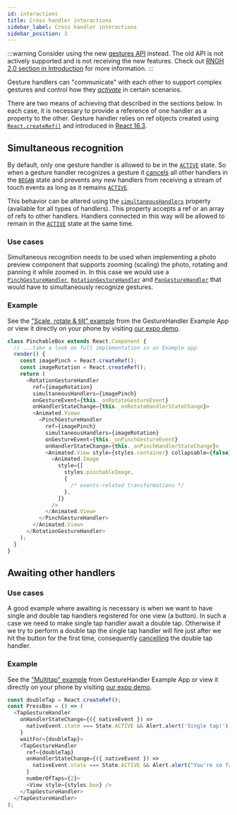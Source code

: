 ```yaml
---
id: interactions
title: Cross handler interactions
sidebar_label: Cross handler interactions
sidebar_position: 3
---
```


:::warning
Consider using the new [gestures API](/docs/gestures/gesture) instead. The old API is not actively supported and is not receiving the new features. Check out [RNGH 2.0 section in Introduction](/docs/#rngh-20) for more information.
:::

Gesture handlers can "communicate" with each other to support complex gestures and control how they _[activate](/docs/under-the-hood/state#active)_ in certain scenarios.

There are two means of achieving that described in the sections below.
In each case, it is necessary to provide a reference of one handler as a property to the other.
Gesture handler relies on ref objects created using [`React.createRef()`](https://reactjs.org/docs/refs-and-the-dom.html) and introduced in [React 16.3](https://reactjs.org/blog/2018/03/29/react-v-16-3.html#createref-api).

## Simultaneous recognition

By default, only one gesture handler is allowed to be in the [`ACTIVE`](/docs/under-the-hood/state#active) state.
So when a gesture handler recognizes a gesture it [cancels](/docs/under-the-hood/state#cancelled) all other handlers in the [`BEGAN`](/docs/under-the-hood/state#began) state and prevents any new handlers from receiving a stream of touch events as long as it remains [`ACTIVE`](/docs/under-the-hood/state#active).

This behavior can be altered using the [`simultaneousHandlers`](/docs/gesture-handlers/common-gh#simultaneoushandlers) property (available for all types of handlers).
This property accepts a ref or an array of refs to other handlers.
Handlers connected in this way will be allowed to remain in the [`ACTIVE`](/docs/under-the-hood/state#active) state at the same time.

### Use cases

Simultaneous recognition needs to be used when implementing a photo preview component that supports zooming (scaling) the photo, rotating and panning it while zoomed in.
In this case we would use a [`PinchGestureHandler`](/docs/gesture-handlers/pinch-gh), [`RotationGestureHandler`](/docs/gesture-handlers/rotation-gh) and [`PanGestureHandler`](/docs/gesture-handlers/pan-gh) that would have to simultaneously recognize gestures.

### Example

See the ["Scale, rotate & tilt" example](https://github.com/software-mansion/react-native-gesture-handler/blob/main/example/src/recipes/scaleAndRotate/index.tsx) from the GestureHandler Example App or view it directly on your phone by visiting [our expo demo](https://snack.expo.io/@adamgrzybowski/react-native-gesture-handler-demo).

```js
class PinchableBox extends React.Component {
  // ...take a look on full implementation in an Example app
  render() {
    const imagePinch = React.createRef();
    const imageRotation = React.createRef();
    return (
      <RotationGestureHandler
        ref={imageRotation}
        simultaneousHandlers={imagePinch}
        onGestureEvent={this._onRotateGestureEvent}
        onHandlerStateChange={this._onRotateHandlerStateChange}>
        <Animated.View>
          <PinchGestureHandler
            ref={imagePinch}
            simultaneousHandlers={imageRotation}
            onGestureEvent={this._onPinchGestureEvent}
            onHandlerStateChange={this._onPinchHandlerStateChange}>
            <Animated.View style={styles.container} collapsable={false}>
              <Animated.Image
                style={[
                  styles.pinchableImage,
                  {
                    /* events-related transformations */
                  },
                ]}
              />
            </Animated.View>
          </PinchGestureHandler>
        </Animated.View>
      </RotationGestureHandler>
    );
  }
}
```

## Awaiting other handlers

### Use cases

A good example where awaiting is necessary is when we want to have single and double tap handlers registered for one view (a button).
In such a case we need to make single tap handler await a double tap.
Otherwise if we try to perform a double tap the single tap handler will fire just after we hit the button for the first time, consequently [cancelling](/docs/under-the-hood/state#cancelled) the double tap handler.

### Example

See the ["Multitap" example](https://github.com/software-mansion/react-native-gesture-handler/blob/main/example/src/basic/multitap/index.tsx) from GestureHandler Example App or view it directly on your phone by visiting [our expo demo](https://snack.expo.io/@adamgrzybowski/react-native-gesture-handler-demo).

```js
const doubleTap = React.createRef();
const PressBox = () => (
  <TapGestureHandler
    onHandlerStateChange={({ nativeEvent }) =>
      nativeEvent.state === State.ACTIVE && Alert.alert('Single tap!')
    }
    waitFor={doubleTap}>
    <TapGestureHandler
      ref={doubleTap}
      onHandlerStateChange={({ nativeEvent }) =>
        nativeEvent.state === State.ACTIVE && Alert.alert("You're so fast")
      }
      numberOfTaps={2}>
      <View style={styles.box} />
    </TapGestureHandler>
  </TapGestureHandler>
);
```
